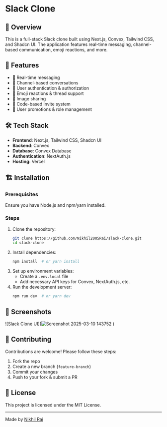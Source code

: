 # Slack Clone

## 🚀 Overview
This is a full-stack Slack clone built using Next.js, Convex, Tailwind CSS, and Shadcn UI. The application features real-time messaging, channel-based communication, emoji reactions, and more.

## 🎯 Features
- 🔹 Real-time messaging
- 🔹 Channel-based conversations
- 🔹 User authentication & authorization
- 🔹 Emoji reactions & thread support
- 🔹 Image sharing
- 🔹 Code-based invite system
- 🔹 User promotions & role management

## 🛠️ Tech Stack
- **Frontend**: Next.js, Tailwind CSS, Shadcn UI
- **Backend**: Convex
- **Database**: Convex Database
- **Authentication**: NextAuth.js
- **Hosting**: Vercel

## 🏗️ Installation
### Prerequisites
Ensure you have Node.js and npm/yarn installed.

### Steps
1. Clone the repository:
   ```bash
   git clone https://github.com/Nikhil2005Rai/slack-clone.git
   cd slack-clone
   ```
2. Install dependencies:
   ```bash
   npm install  # or yarn install
   ```
3. Set up environment variables:
   - Create a `.env.local` file
   - Add necessary API keys for Convex, NextAuth.js, etc.
4. Run the development server:
   ```bash
   npm run dev  # or yarn dev
   ```

## 📸 Screenshots
![Slack Clone UI](![Screenshot 2025-03-10 143752](https://github.com/user-attachments/assets/4faf2a0c-abc8-4226-93c7-53193edbc38b)
)

## 🤝 Contributing
Contributions are welcome! Please follow these steps:
1. Fork the repo
2. Create a new branch (`feature-branch`)
3. Commit your changes
4. Push to your fork & submit a PR

## 📜 License
This project is licensed under the MIT License.

---
Made by [Nikhil Rai](https://github.com/Nikhil2005Rai)

